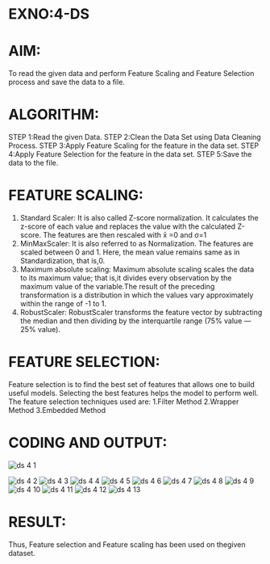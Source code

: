 # EXNO:4-DS
# AIM:
To read the given data and perform Feature Scaling and Feature Selection process and save the
data to a file.

# ALGORITHM:
STEP 1:Read the given Data.
STEP 2:Clean the Data Set using Data Cleaning Process.
STEP 3:Apply Feature Scaling for the feature in the data set.
STEP 4:Apply Feature Selection for the feature in the data set.
STEP 5:Save the data to the file.

# FEATURE SCALING:
1. Standard Scaler: It is also called Z-score normalization. It calculates the z-score of each value and replaces the value with the calculated Z-score. The features are then rescaled with x̄ =0 and σ=1
2. MinMaxScaler: It is also referred to as Normalization. The features are scaled between 0 and 1. Here, the mean value remains same as in Standardization, that is,0.
3. Maximum absolute scaling: Maximum absolute scaling scales the data to its maximum value; that is,it divides every observation by the maximum value of the variable.The result of the preceding transformation is a distribution in which the values vary approximately within the range of -1 to 1.
4. RobustScaler: RobustScaler transforms the feature vector by subtracting the median and then dividing by the interquartile range (75% value — 25% value).


# FEATURE SELECTION:
Feature selection is to find the best set of features that allows one to build useful models. Selecting the best features helps the model to perform well.
The feature selection techniques used are:
1.Filter Method
2.Wrapper Method
3.Embedded Method

# CODING AND OUTPUT:
![ds 4   1](https://github.com/user-attachments/assets/fd6c29cd-b084-4a8c-9181-ffb570d494af)

![ds 4  2](https://github.com/user-attachments/assets/f295c35c-bbb1-4aa4-a85c-20716f27a395)
![ds 4   3](https://github.com/user-attachments/assets/cb5dfd2f-9409-41d4-aacd-6905cfb9d03c)
![ds 4    4](https://github.com/user-attachments/assets/2b707cfd-efc2-4ed7-88f9-9278d9cee1bb)
![ds 4    5](https://github.com/user-attachments/assets/f539594e-4993-41ea-971a-be2706188889)
![ds 4    6](https://github.com/user-attachments/assets/a64e88dc-4b35-486a-967c-6798470e6591)
![ds 4    7](https://github.com/user-attachments/assets/93283d8e-8557-4811-8d6e-69a09b88fcad)
![ds 4    8](https://github.com/user-attachments/assets/120d56f6-5a0f-41b3-b9d9-1791c2571a44)
![ds 4    9](https://github.com/user-attachments/assets/653ad7a6-1d49-4aa5-9520-47d630d06db2)
![ds 4     10](https://github.com/user-attachments/assets/5c45676b-f776-4f78-8585-93c503566ff5)
![ds 4      11](https://github.com/user-attachments/assets/6201fbb9-d659-4948-b414-5666927e725c)
![ds 4      12](https://github.com/user-attachments/assets/46253cfc-2630-48ac-a7ce-140703138d8c)
![ds 4       13](https://github.com/user-attachments/assets/cb7bfc89-6d21-4b70-827a-c0a1eccb108d)


# RESULT:
Thus, Feature selection and Feature scaling has been used on thegiven dataset.
